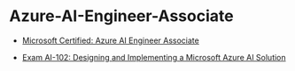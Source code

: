 # Azure-AI-Engineer-Associate

* [Microsoft Certified: Azure AI Engineer Associate](https://learn.microsoft.com/en-us/credentials/certifications/azure-ai-engineer/)

* [Exam AI-102: Designing and Implementing a Microsoft Azure AI Solution](https://learn.microsoft.com/en-us/credentials/certifications/exams/ai-102/?tab=tab-learning-paths)
